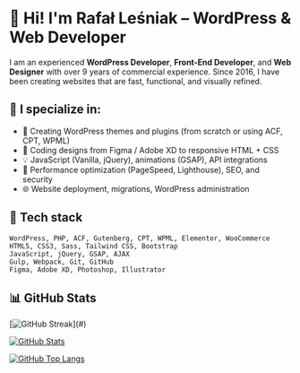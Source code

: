 # 👋 Hi! I'm Rafał Leśniak – WordPress & Web Developer

I am an experienced **WordPress Developer**, **Front-End Developer**, and **Web Designer** with over 9 years of commercial experience. Since 2016, I have been creating websites that are fast, functional, and visually refined.

## 💼 I specialize in:

- 🔧 Creating WordPress themes and plugins (from scratch or using ACF, CPT, WPML)
- 🎨 Coding designs from Figma / Adobe XD to responsive HTML + CSS
- 💡 JavaScript (Vanilla, jQuery), animations (GSAP), API integrations
- 🚀 Performance optimization (PageSpeed, Lighthouse), SEO, and security
- 🌐 Website deployment, migrations, WordPress administration

## 🧰 Tech stack

```text
WordPress, PHP, ACF, Gutenberg, CPT, WPML, Elementor, WooCommerce
HTML5, CSS3, Sass, Tailwind CSS, Bootstrap
JavaScript, jQuery, GSAP, AJAX
Gulp, Webpack, Git, GitHub
Figma, Adobe XD, Photoshop, Illustrator
```

## 📊 GitHub Stats

[![GitHub Streak](https://streak-stats.demolab.com?user=lesniakr&theme=radical&card_width=500")](#)

[![GitHub Stats](https://github-readme-stats.vercel.app/api?username=lesniakr&show_icons=true&include_all_commits=true&theme=radical&rank_icon=github&custom_title=GitHub%20Stats%20(public%20repositories)&card_width=500)](#)

[![GitHub Top Langs](https://github-readme-stats.vercel.app/api/top-langs/?username=lesniakr&theme=radical&layout=compact&custom_title=Most%20Used%20Languages%20(public%20repositories)&card_width=500)](#)